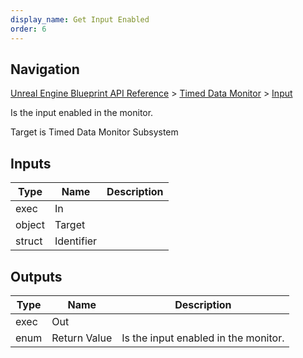 ```yaml
---
display_name: Get Input Enabled
order: 6
---
```

## Navigation

[Unreal Engine Blueprint API Reference](https://dev.epicgames.com/documentation/en-us/unreal-engine/BlueprintAPI) > [Timed Data Monitor](https://dev.epicgames.com/documentation/en-us/unreal-engine/BlueprintAPI/TimedDataMonitor) > [Input](https://dev.epicgames.com/documentation/en-us/unreal-engine/BlueprintAPI/TimedDataMonitor/Input)

Is the input enabled in the monitor.

Target is Timed Data Monitor Subsystem

## Inputs

| Type | Name | Description |
| --- | --- | --- |
| exec | In |  |
| object | Target |  |
| struct | Identifier |  |

## Outputs

| Type | Name | Description |
| --- | --- | --- |
| exec | Out |  |
| enum | Return Value | Is the input enabled in the monitor. |
